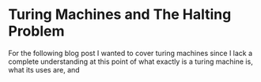 # Turing Machines and The Halting Problem

For the following blog post I wanted to cover turing machines since I lack a complete understanding at this point of what exactly is a turing machine is, what its uses are, and 
